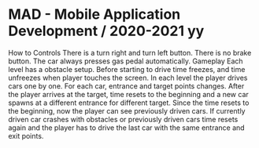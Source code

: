 # MAD - Mobile Application Development / 2020-2021 yy

  How to Controls
There is a turn right and turn left button.
There is no brake button. The car always presses gas pedal automatically.
  Gameplay
Each level has a obstacle setup.
Before starting to drive time freezes, and time unfreezes when player touches the screen.
In each level the player drives cars one by one.
For each car, entrance and target points changes.
After the player arrives at the target, time resets to the beginning and a new car spawns at a different entrance for different target. Since the time resets to the beginning, now the player can see previously driven cars.
If currently driven car crashes with obstacles or previously driven cars time resets again and the player has to drive the last car with the same entrance and exit points.
